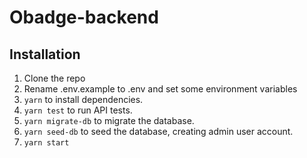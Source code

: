 # Obadge-backend

## Installation

1. Clone the repo
2. Rename .env.example to .env and set some environment variables
3. ```yarn``` to install dependencies.
4. ```yarn test``` to run API tests.
5. ```yarn migrate-db``` to migrate the database.
6. ```yarn seed-db``` to seed the database, creating admin user account.
7. ```yarn start```